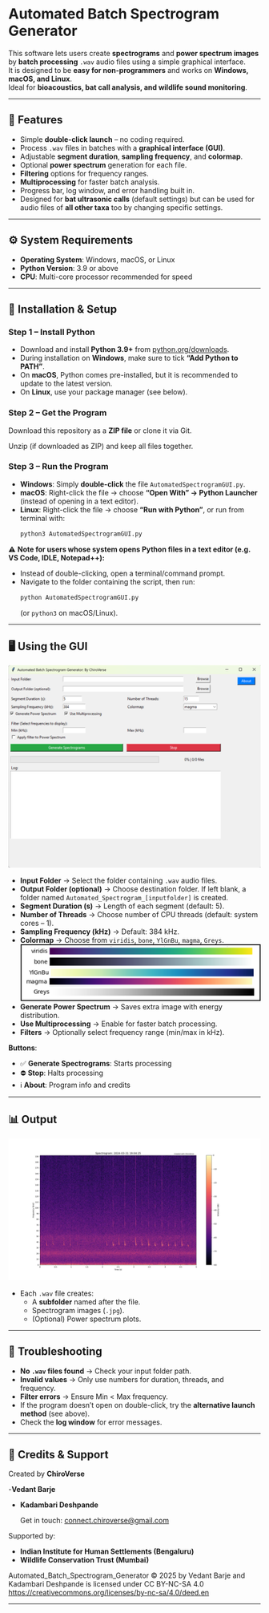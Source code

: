 # Automated Batch Spectrogram Generator

This software lets users create **spectrograms** and **power spectrum images** by **batch processing** `.wav` audio files using a simple graphical interface.  
It is designed to be **easy for non-programmers** and works on **Windows, macOS, and Linux**.  
Ideal for **bioacoustics, bat call analysis, and wildlife sound monitoring**.

---

## 📌 Features
- Simple **double-click launch** – no coding required.
- Process `.wav` files in batches with a **graphical interface (GUI)**.
- Adjustable **segment duration**, **sampling frequency**, and **colormap**.
- Optional **power spectrum** generation for each file.
- **Filtering** options for frequency ranges.
- **Multiprocessing** for faster batch analysis.
- Progress bar, log window, and error handling built in.
- Designed for **bat ultrasonic calls** (default settings) but can be used for audio files of **all other taxa** too by changing specific settings.

---

## ⚙️ System Requirements
- **Operating System**: Windows, macOS, or Linux  
- **Python Version**: 3.9 or above  
- **CPU**: Multi-core processor recommended for speed  

---

## 🚀 Installation & Setup

### Step 1 – Install Python
- Download and install **Python 3.9+** from [python.org/downloads](https://www.python.org/downloads/).  
- During installation on **Windows**, make sure to tick **“Add Python to PATH”**.  
- On **macOS**, Python comes pre-installed, but it is recommended to update to the latest version.  
- On **Linux**, use your package manager (see below).

### Step 2 – Get the Program
Download this repository as a **ZIP file** or clone it via Git.

Unzip (if downloaded as ZIP) and keep all files together.

### Step 3 – Run the Program
- **Windows**: Simply **double-click** the file `AutomatedSpectrogramGUI.py`.  
- **macOS**: Right-click the file → choose **“Open With” → Python Launcher** (instead of opening in a text editor).  
- **Linux**: Right-click the file → choose **“Run with Python”**, or run from terminal with:
  ```bash
  python3 AutomatedSpectrogramGUI.py
  ```

⚠️ **Note for users whose system opens Python files in a text editor (e.g. VS Code, IDLE, Notepad++):**  
- Instead of double-clicking, open a terminal/command prompt.  
- Navigate to the folder containing the script, then run:
  ```bash
  python AutomatedSpectrogramGUI.py
  ```
  (or `python3` on macOS/Linux).

---

## 🖥️ Using the GUI

![GUI Screenshot](images/Spectrogram_Generator_GUI.png)

- **Input Folder** → Select the folder containing `.wav` audio files.  
- **Output Folder (optional)** → Choose destination folder. If left blank, a folder named `Automated_Spectrogram_[inputfolder]` is created.  
- **Segment Duration (s)** → Length of each segment (default: 5).  
- **Number of Threads** → Choose number of CPU threads (default: system cores – 1).  
- **Sampling Frequency (kHz)** → Default: 384 kHz.  
- **Colormap** → Choose from `viridis`, `bone`, `YlGnBu`, `magma`, `Greys`.
  ![Colormap](images/Colormap.png)
- **Generate Power Spectrum** → Saves extra image with energy distribution.  
- **Use Multiprocessing** → Enable for faster batch processing.  
- **Filters** → Optionally select frequency range (min/max in kHz).  

**Buttons**:
- ✅ **Generate Spectrograms**: Starts processing  
- ⛔ **Stop**: Halts processing  
- ℹ️ **About**: Program info and credits  

---

## 📊 Output

![Spectrogram Example](images/Output_Example.jpg)

- Each `.wav` file creates:
  - A **subfolder** named after the file.
  - Spectrogram images (`.jpg`).
  - (Optional) Power spectrum plots.  

---

## 🔧 Troubleshooting
- **No `.wav` files found** → Check your input folder path.  
- **Invalid values** → Only use numbers for duration, threads, and frequency.  
- **Filter errors** → Ensure Min < Max frequency.  
- If the program doesn’t open on double-click, try the **alternative launch method** (see above).  
- Check the **log window** for error messages.  

---

## 👥 Credits & Support
Created by **ChiroVerse**  

-**Vedant Barje**
- **Kadambari Deshpande**

  Get in touch: [connect.chiroverse@gmail.com](mailto:connect.chiroverse@gmail.com) 

Supported by:  
- **Indian Institute for Human Settlements (Bengaluru)**  
- **Wildlife Conservation Trust (Mumbai)**  

Automated_Batch_Spectrogram_Generator © 2025 by Vedant Barje and Kadambari Deshpande is licensed under CC BY-NC-SA 4.0
https://creativecommons.org/licenses/by-nc-sa/4.0/deed.en

---
